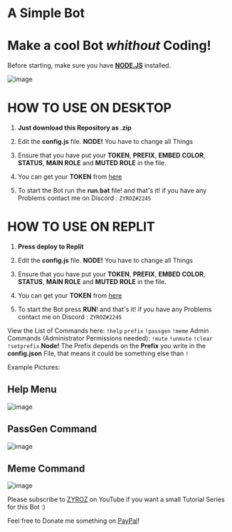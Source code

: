 # A Simple Bot

# Make a cool Bot  *whithout* Coding!

  

Before starting, make sure you have **[NODE.JS](https://www.nodejs.org/en)** installed.

![image](https://cdn.discordapp.com/attachments/877867671683735602/878593360904998942/unknown.png)

  

# HOW TO USE ON DESKTOP

1. **Just download this Repository as .zip**

3. Edit the **config.js** file. **NODE!** You have to change all Things

4. Ensure that you have put your **TOKEN**, **PREFIX**, **EMBED COLOR**, **STATUS**, **MAIN ROLE** and **MUTED ROLE** in the file.

5. You can get your **TOKEN** from [here](https://discord.com/developers/applications)

6. To start the Bot run the **run.bat** file!
     and that's it!
     if you have any Problems contact me on Discord : `ZYROZ#2245`


# HOW TO USE ON REPLIT

1. **Press deploy to Replit**

3. Edit the **config.js** file. **NODE!** You have to change all Things

4. Ensure that you have put your **TOKEN**, **PREFIX**, **EMBED COLOR**, **STATUS**, **MAIN ROLE** and **MUTED ROLE** in the file.

5. You can get your **TOKEN** from [here](https://discord.com/developers/applications)

6. To start the Bot press **RUN**!
     and that's it!
     if you have any Problems contact me on Discord : `ZYROZ#2245`
  
View the List of Commands here:
`!help`
`prefix`
`!passgen`
`!meme`
Admin Commands (Administrator Permissions needed):
`!mute`
`!unmute`
`!clear`
`!setprefix`
    **Node!** The Prefix depends on the **Prefix** you write in the **config.json** File, that means it could be something else than `!`

Example Pictures:
## Help Menu

![image](https://cdn.discordapp.com/attachments/878607665952075816/878607998711365662/unknown.png)
## PassGen Command
![image](https://cdn.discordapp.com/attachments/878607665952075816/878616358810701934/unknown.png)
## Meme Command
![image](https://cdn.discordapp.com/attachments/857968166202507313/878618064718016532/unknown.png)

  
  

Please subscribe to [ZYROZ](https://www.youtube.com/xzynn?sub_confirmation=1) on YouTube if you want a small Tutorial Series for this Bot :)

  

Feel free to Donate me something on [PayPal](paypal.me/DevZyroz)!
